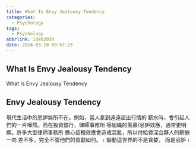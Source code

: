```yaml
---
title: What Is Envy Jealousy Tendency
categories:
  - Psychology
tags:
  - Psychology
abbrlink: 1deb2030
date: 2024-03-10 09:57:23
---
```

What Is Envy Jealousy Tendency
-----------------------------------------------------------------------------------------------
<!--more-->
What Is Envy Jealousy Tendency

Envy Jealousy Tendency
-----------------------------------------------------------------------------------------------
現代生活中的忌妒無所不在。例如，當人拿到遠遠超出行情的
薪水時，會引起人們的一片嘩然。而在投資銀行，律師事務所
等組織的羨慕/忌妒效應，通常更明顯。許多大型律師事務所
擔心這種效應會造成混亂，所以付給資深合夥人的薪酬一向
差不多，完全不管他們的貢獻如何。﹝驅動這世界的不是貪婪，
而是忌妒﹞